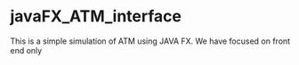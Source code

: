 # javaFX_ATM_interface

This is a simple simulation of ATM using JAVA FX. We have focused on front end only
